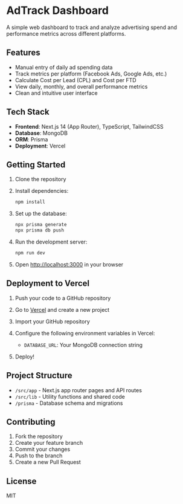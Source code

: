 # AdTrack Dashboard

A simple web dashboard to track and analyze advertising spend and performance metrics across different platforms.

## Features

- Manual entry of daily ad spending data
- Track metrics per platform (Facebook Ads, Google Ads, etc.)
- Calculate Cost per Lead (CPL) and Cost per FTD
- View daily, monthly, and overall performance metrics
- Clean and intuitive user interface

## Tech Stack

- **Frontend**: Next.js 14 (App Router), TypeScript, TailwindCSS
- **Database**: MongoDB
- **ORM**: Prisma
- **Deployment**: Vercel

## Getting Started

1. Clone the repository
2. Install dependencies:
   ```bash
   npm install
   ```

3. Set up the database:
   ```bash
   npx prisma generate
   npx prisma db push
   ```

4. Run the development server:
   ```bash
   npm run dev
   ```

5. Open [http://localhost:3000](http://localhost:3000) in your browser

## Deployment to Vercel

1. Push your code to a GitHub repository

2. Go to [Vercel](https://vercel.com) and create a new project

3. Import your GitHub repository

4. Configure the following environment variables in Vercel:
   - `DATABASE_URL`: Your MongoDB connection string

5. Deploy!

## Project Structure

- `/src/app` - Next.js app router pages and API routes
- `/src/lib` - Utility functions and shared code
- `/prisma` - Database schema and migrations

## Contributing

1. Fork the repository
2. Create your feature branch
3. Commit your changes
4. Push to the branch
5. Create a new Pull Request

## License

MIT 